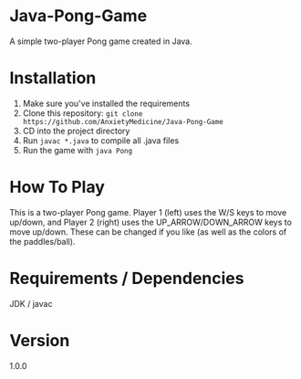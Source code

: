 # Java-Pong-Game
A simple two-player Pong game created in Java.

# Installation
1. Make sure you've installed the requirements
2. Clone this repository: `git clone https://github.com/AnxietyMedicine/Java-Pong-Game`
3. CD into the project directory
4. Run `javac *.java` to compile all .java files
5. Run the game with `java Pong`

# How To Play
This is a two-player Pong game. Player 1 (left) uses the W/S keys to move up/down, and Player 2 (right) uses the UP_ARROW/DOWN_ARROW keys to move up/down. These can be changed if you like (as well as the colors of the paddles/ball).

# Requirements / Dependencies
JDK / javac

# Version
1.0.0
